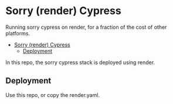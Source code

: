 # Sorry (render) Cypress

Running sorry cypress on render, for a fraction of the cost of other platforms.

- [Sorry (render) Cypress](#sorry-render-cypress)
  - [Deployment](#deployment)

In this repo, the sorry cypress stack is deployed using render.

## Deployment

Use this repo, or copy the render.yaml.
